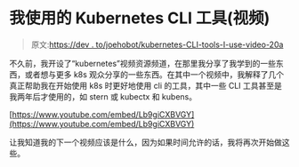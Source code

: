 # 我使用的 Kubernetes CLI 工具(视频)

> 原文:[https://dev . to/joehobot/kubernetes-CLI-tools-I-use-video-20a](https://dev.to/joehobot/kubernetes-cli-tools-i-use-video-2g0a)

不久前，我开设了“kubernetes”视频资源频道，在那里我分享了我学到的一些东西，或者想与更多 k8s 观众分享的一些东西。在其中一个视频中，我解释了几个真正帮助我在开始使用 k8s 时更好地使用 cli 的工具，其中一些 CLI 工具甚至是我两年后才使用的，如 stern 或 kubectx 和 kubens。

[https://www.youtube.com/embed/Lb9giCXBVGY](https://www.youtube.com/embed/Lb9giCXBVGY)

让我知道我的下一个视频应该是什么，因为如果时间允许的话，我将再次开始做这些。